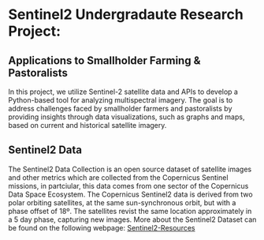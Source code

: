 # Sentinel2 Undergradaute Research Project:
## Applications to Smallholder Farming & Pastoralists
In this project, we utilize Sentinel-2 satellite data and APIs to develop a Python-based tool for analyzing multispectral imagery. The goal is to address challenges faced by smallholder farmers and pastoralists by providing insights through data visualizations, such as graphs and maps, based on current and historical satellite imagery. 
## Sentinel2 Data
The Sentinel2 Data Collection is an open source dataset of satellite images and other metrics which are collected from the Copernicus Sentinel missions, in partciular, this data comes from one sector of the Copernicus Data Space Ecosystem. The Copernicus Sentinel2 data is derived from two polar orbiting satellites, at the same sun-synchronous orbit, but with a phase offset of 18º. The satellites revist the same location approximately in a 5 day phase, capturing new images. More about the Sentinel2 Dataset can be found on the following webpage: [Sentinel2-Resources](https://dataspace.copernicus.eu/explore-data/data-collections/sentinel-data/sentinel-2)





